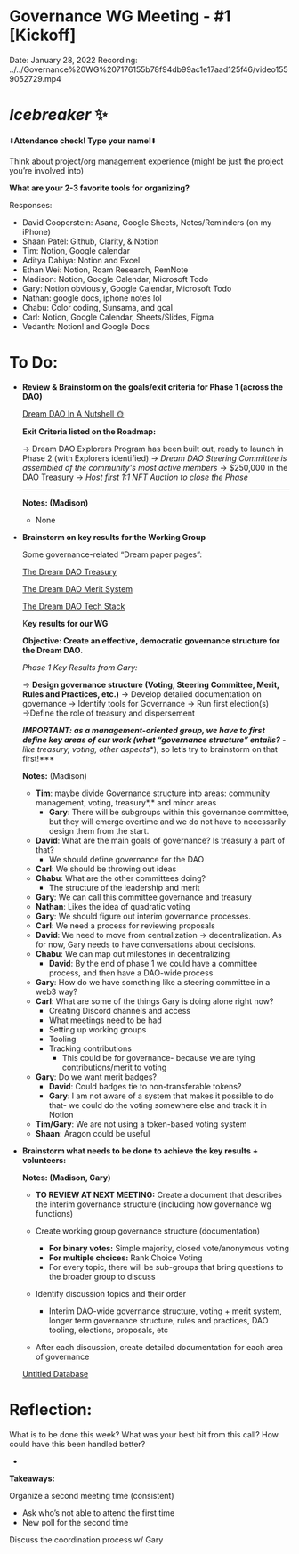 # Governance WG Meeting - #1 [Kickoff]

Date: January 28, 2022
Recording: ../../Governance%20WG%207176155b78f94db99ac1e17aad125f46/video1559052729.mp4

# *Icebreaker* ✨

⬇️**Attendance check! Type your name!**⬇️

Think about project/org management experience (might be just the project you’re involved into)

**What are your 2-3 favorite tools for organizing?**

Responses:

- David Cooperstein: Asana, Google Sheets, Notes/Reminders (on my iPhone)
- Shaan Patel: Github, Clarity, & Notion
- Tim: Notion, Google calendar
- Aditya Dahiya: Notion and Excel
- Ethan Wei: Notion, Roam Research, RemNote
- Madison: Notion, Google Calendar, Microsoft Todo
- Gary: Notion obviously, Google Calendar, Microsoft Todo
- Nathan: google docs, iphone notes lol
- Chabu: Color coding, Sunsama, and gcal
- Carl: Notion, Google Calendar, Sheets/Slides, Figma
- Vedanth: Notion! and Google Docs

# To Do:

- **Review & Brainstorm on the goals/exit criteria for Phase 1 (across the DAO)**
    
    [](https://www.notion.so/5d1213d43ce14512a6b106d7fdb07b4c?pvs=21) 
    
    [Dream DAO In A Nutshell 🌞](https://www.notion.so/Dream-DAO-In-A-Nutshell-59aa3a822b754482a99cbf787cb9d729?pvs=21)
    
    **Exit Criteria listed on the Roadmap:** 
    
    → Dream DAO Explorers Program has been built out, ready to launch in Phase 2 (with Explorers identified)
    → *Dream DAO Steering Committee is assembled of the community's most active members*
    → $250,000 in the DAO Treasury
    → *Host first 1:1 NFT Auction to close the Phase*
    
    ---
    
    **Notes: (Madison)**
    
    - None
    
- **Brainstorm on key results for the Working Group**
    
    Some governance-related “Dream paper pages”:
    
    [The Dream DAO Treasury](https://www.notion.so/The-Dream-DAO-Treasury-23936878fa244035a757863566f626cb?pvs=21) 
    
    [The Dream DAO Merit System](https://www.notion.so/The-Dream-DAO-Merit-System-d0625913c50d442b83c182ded4c94e24?pvs=21) 
    
    [The Dream DAO Tech Stack](https://www.notion.so/The-Dream-DAO-Tech-Stack-99eb526f01a4498eb837d2969a9a1b41?pvs=21) 
    
    K**ey results for our WG**
    
    **Objective: Create an effective, democratic governance structure for the Dream DAO**. 
    
    *Phase 1 Key Results from Gary:*
    
    → **Design governance structure (Voting, Steering Committee, Merit, Rules and Practices, etc.)**
        → Develop detailed documentation on governance
        → Identify tools for Governance
    → Run first election(s)
    →Define the role of treasury and dispersement 
    
       
    
    ***IMPORTANT: as a management-oriented group, we have to first define key areas of our work (what “governance structure” entails?** - like treasury, voting, other aspects**), so let’s try to brainstorm on that first!***
    
    **Notes:** (Madison)                                                                                                               
    
    - **Tim**: maybe divide Governance structure into areas: community management, voting, treasury*,* and minor areas
        - **Gary**: There will be subgroups within this governance committee, but they will emerge overtime and we do not have to necessarily design them from the start.
    - **David**: What are the main goals of governance? Is treasury a part of that?
        - We should define governance for the DAO
    - **Carl**: We should be throwing out ideas
    - **Chabu**: What are the other committees doing?
        - The structure of the leadership and merit
    - **Gary**: We can call this committee governance and treasury
    - **Nathan**: Likes the idea of quadratic voting
    - **Gary**: We should figure out interim governance processes.
    - **Carl**: We need a process for reviewing proposals
    - **David**: We need to move from centralization → decentralization. As for now, Gary needs to have conversations about decisions.
    - **Chabu**: We can map out milestones in decentralizing
        - **David**: By the end of phase 1 we could have a committee process, and then have a DAO-wide process
    - **Gary**: How do we have something like a steering committee in a web3 way?
    - **Carl**: What are some of the things Gary is doing alone right now?
        - Creating Discord channels and access
        - What meetings need to be had
        - Setting up working groups
        - Tooling
        - Tracking contributions
            - This could be for governance- because we are tying contributions/merit to voting
    - **Gary**: Do we want merit badges?
        - **David**: Could badges tie to non-transferable tokens?
        - **Gary**: I am not aware of a system that makes it possible to do that- we could do the voting somewhere else and track it in Notion
    - **Tim/Gary**: We are not using a token-based voting system
    - **Shaan**: Aragon could be useful
    
- **Brainstorm what needs to be done to achieve the key results + volunteers:**
    
    **Notes: (Madison, Gary)**
    
    - **TO REVIEW AT NEXT MEETING:** Create a document that describes the interim governance structure (including how governance wg functions)
    
    - Create working group governance structure (documentation)
        - **For binary votes:** Simple majority, closed vote/anonymous voting
        - **For multiple choices:** Rank Choice Voting
        - For every topic, there will be sub-groups that bring questions to the broader group to discuss
    - Identify discussion topics and their order
        - Interim DAO-wide governance structure, voting + merit system, longer term governance structure, rules and practices, DAO tooling, elections, proposals, etc
    - After each discussion, create detailed documentation for each area of governance
    
    [Untitled Database](Governance%20WG%20Meeting%20-%20#1%20%5BKickoff%5D%205a6096a4577c45e2a011875a8c740db9/Untitled%20Database%2034865a39e7b84bbeb6b363ff411884ec.csv)
    

# Reflection:

What is to be done this week? What was your best bit from this call? How could have this been handled better?

- 

**Takeaways:**

Organize a second meeting time (consistent)

- Ask who’s not able to attend the first time
- New poll for the second time

Discuss the coordination process w/ Gary